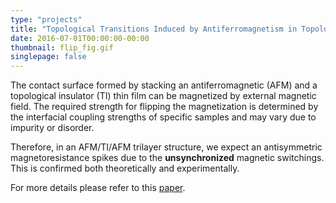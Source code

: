 ```yaml
---
type: "projects"
title: "Topological Transitions Induced by Antiferromagnetism in Topological Insulator"
date: 2016-07-01T00:00:00-00:00
thumbnail: flip_fig.gif
singlepage: false
---
```


The contact surface formed by stacking an antiferromagnetic (AFM) and a topological insulator (TI) thin film can be magnetized by external magnetic field. The required strength for flipping the magnetization is determined by the interfacial coupling strengths of specific samples and may vary due to impurity or disorder. 

Therefore, in an AFM/TI/AFM trilayer structure, we expect an antisymmetric magnetoresistance spikes due to the **unsynchronized** magnetic switchings. This is confirmed both theoretically and experimentally.

For more details please refer to this [paper](https://journals.aps.org/prl/abstract/10.1103/PhysRevLett.121.096802).

<!--more--> 
